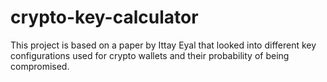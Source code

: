 # crypto-key-calculator
This project is based on a paper by Ittay Eyal that looked into different key configurations used for crypto wallets and their probability of being compromised.
